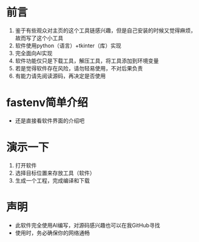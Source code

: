 # 前言
1. 鉴于有些观众对主页的这个工具链感兴趣，但是自己安装的时候又觉得麻烦，故而写了这个小工具
2. 软件使用python（语言）+tkinter（库）实现
3. 完全面向AI实现
4. 软件功能仅只是下载工具，解压工具，将工具添加到环境变量
5. 若是觉得软件存在风险，请勿轻易使用，不对后果负责
6. 有能力请先阅读源码，再决定是否使用
# fastenv简单介绍
- 还是直接看软件界面的介绍吧
# 演示一下
1. 打开软件
2. 选择目标位置来存放工具（软件）
3. 生成一个工程，完成编译和下载
# 声明
- 此软件完全使用AI编写，对源码感兴趣也可以在我GitHub寻找
- 使用时，务必确保你的网络通畅